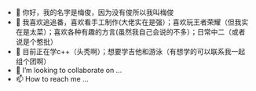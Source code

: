 - 👋 你好，我的名字是梅俊，因为没有俊所以我叫梅俊
- 👀 我喜欢追追番，喜欢看手工制作(大佬实在是强）；喜欢玩王者荣耀（但我实在是太菜）；喜欢各种有趣的方言(虽然我自己会说的不多）；日常中二（或者说是个憨批）
- 🌱 目前正在学c++（头秃啊）；想要学吉他和游泳（有想学的可以联系我一起组个团啊）
- 💞️ I’m looking to collaborate on ...
- 📫 How to reach me ...

<!---
meijun8209210102/meijun8209210102 is a ✨ special ✨ repository because its `README.md` (this file) appears on your GitHub profile.
You can click the Preview link to take a look at your changes.
--->
